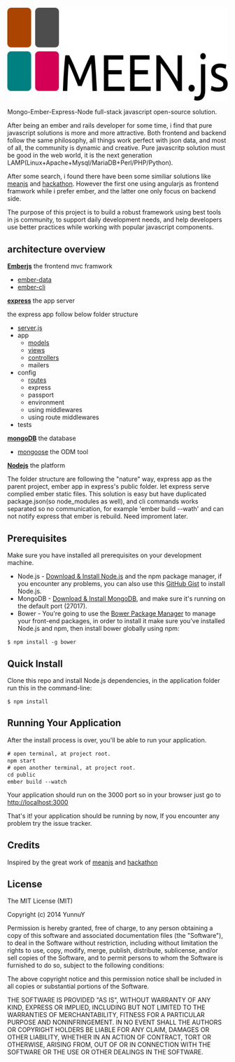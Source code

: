 ![MEEN.JS](/public/public/assets/images/meen.png)

Mongo-Ember-Express-Node full-stack javascript open-source solution.

After being an ember and rails developer for some time, i find that pure javascript solutions is more and more attractive. 
Both frontend and backend follow the same philosophy, all things work perfect with json data, and most of all, the community is dynamic and creative. Pure javascritp solution must be good in the web world, it is the next generation LAMP(Linux+Apache+Mysql/MariaDB+Perl/PHP/Python).

After some search, i found there have been some similiar solutions like [meanjs](https://github.com/meanjs/mean) and 
[hackathon](https://github.com/sahat/hackathon-starter). However the first one using angularjs as frontend framwork while i prefer ember, and the latter one only focus on backend side.

The purpose of this project is to build a robust framework using best tools in js community, to support daily development needs, and help developers use better practices while working with popular javascript components.


## architecture overview

**[Emberjs](http://www.emberjs.com)** the frontend mvc framwork

- [ember-data](https://github.com/emberjs/data)
- [ember-cli](http://wwww.ember-cli.com)

**[express](http://expressjs.com)** the app server

the express app follow below folder structure  
* [server.js](#serverjs)
* app
  * [models](#models)
  * [views](#views)
  * [controllers](#controllers)
  * mailers
* config
  * [routes](#routes)
  * express
  * passport
  * environment
  * using middlewares
  * using route middlewares
* tests

**[mongoDB](http://www.mongodb.org/)** the database

- [mongoose](http://mongoosejs.com/) the ODM tool

**[Nodejs](http://nodejs.org/)** the platform

The folder structure are following the "nature" way, express app as the parent project, ember app in express's public folder.
let express serve complied ember static files. This solution is easy but have duplicated package.json(so node_modules as well), and cli commands works separated so no communication, for example 'ember build --wath' and can not notify express that
ember is rebuild. Need improment later. 

## Prerequisites
Make sure you have installed all prerequisites on your development machine.
* Node.js - [Download & Install Node.js](http://www.nodejs.org/download/) and the npm package manager, if you encounter any problems, you can also use this [GitHub Gist](https://gist.github.com/isaacs/579814) to install Node.js.
* MongoDB - [Download & Install MongoDB](http://www.mongodb.org/downloads), and make sure it's running on the default port (27017).
* Bower - You're going to use the [Bower Package Manager](http://bower.io/) to manage your front-end packages, in order to install it make sure you've installed Node.js and npm, then install bower globally using npm:

```
$ npm install -g bower
```

## Quick Install
Clone this repo and install Node.js dependencies, in the application folder run this in the command-line:

```
$ npm install
```

## Running Your Application

After the install process is over, you'll be able to run your application.


```
# open terminal, at project root.
npm start
# open another terminal, at project root.
cd public
ember build --watch
```

Your application should run on the 3000 port so in your browser just go to [http://localhost:3000](http://localhost:3000)

That's it! your application should be running by now, If you encounter any problem try the issue tracker.


## Credits
Inspired by the great work of [meanjs](https://github.com/meanjs/mean) and [hackathon](https://github.com/sahat/hackathon-starter)


## License
The MIT License (MIT)

Copyright (c) 2014 YunnuY

Permission is hereby granted, free of charge, to any person obtaining a copy
of this software and associated documentation files (the "Software"), to deal
in the Software without restriction, including without limitation the rights
to use, copy, modify, merge, publish, distribute, sublicense, and/or sell
copies of the Software, and to permit persons to whom the Software is
furnished to do so, subject to the following conditions:

The above copyright notice and this permission notice shall be included in all
copies or substantial portions of the Software.

THE SOFTWARE IS PROVIDED "AS IS", WITHOUT WARRANTY OF ANY KIND, EXPRESS OR
IMPLIED, INCLUDING BUT NOT LIMITED TO THE WARRANTIES OF MERCHANTABILITY,
FITNESS FOR A PARTICULAR PURPOSE AND NONINFRINGEMENT. IN NO EVENT SHALL THE
AUTHORS OR COPYRIGHT HOLDERS BE LIABLE FOR ANY CLAIM, DAMAGES OR OTHER
LIABILITY, WHETHER IN AN ACTION OF CONTRACT, TORT OR OTHERWISE, ARISING FROM,
OUT OF OR IN CONNECTION WITH THE SOFTWARE OR THE USE OR OTHER DEALINGS IN THE
SOFTWARE.
